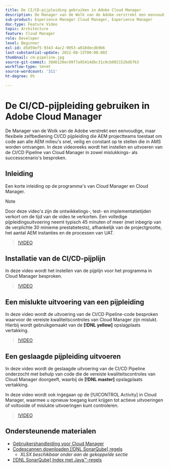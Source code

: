 ```yaml
---
title: De CI/CD-pijpleiding gebruiken in Adobe Cloud Manager
description: De Manager van de Wolk van de Adobe verstrekt een eenvoudige, maar flexibele zelfbediening CI/CD pijpleiding die AEM projectteams toestaat om code aan alle AEM milieu's snel, veilig en constant op te stellen die in AMS worden ontvangen. In deze videoreeks wordt het instellen en uitvoeren van de CI/CD Pipeline van Cloud Manager in zowel mislukkings- als successcenario's besproken.
sub-product: Experience Manager Cloud Manager, Experience Manager
doc-type: Feature Video
topic: Architecture
feature: Cloud Manager
role: Developer
level: Beginner
exl-id: d5d59ef5-9343-4ac2-9053-a010decdb9b6
last-substantial-update: 2022-08-15T00:00:00Z
thumbnail: cm-pipeline.jpg
source-git-commit: 30d6120ec99f7a95414dbc31c0cb002152bd6763
workflow-type: tm+mt
source-wordcount: '311'
ht-degree: 0%

---
```


# De CI/CD-pijpleiding gebruiken in Adobe Cloud Manager

De Manager van de Wolk van de Adobe verstrekt een eenvoudige, maar flexibele zelfbediening CI/CD pijpleiding die AEM projectteams toestaat om code aan alle AEM milieu&#39;s snel, veilig en constant op te stellen die in AMS worden ontvangen. In deze videoreeks wordt het instellen en uitvoeren van de CI/CD Pipeline van Cloud Manager in zowel mislukkings- als successcenario&#39;s besproken.

## Inleiding

Een korte inleiding op de programma&#39;s van Cloud Manager en Cloud Manager.

>[!NOTE]
>
>Door deze video&#39;s zijn de ontwikkelings-, test- en implementatietijden verkort om de tijd van de video te verkorten. Een volledige pijpleidingsuitvoering neemt typisch 45 minuten of meer (met inbegrip van de verplichte 30 minieme prestatietests), afhankelijk van de projectgrootte, het aantal AEM instanties en de processen van UAT.

>[!VIDEO](https://video.tv.adobe.com/v/23082?quality=12&learn=on)

## Installatie van de CI/CD-pijplijn

In deze video wordt het instellen van de pijplijn voor het programma in Cloud Manager besproken.

>[!VIDEO](https://video.tv.adobe.com/v/23083?quality=12&learn=on)

## Een mislukte uitvoering van een pijpleiding

In deze video wordt de uitvoering van de CI/CD Pipeline-code besproken waarvoor de vereiste kwaliteitscontroles van Cloud Manager zijn mislukt. Hierbij wordt gebruikgemaakt van de **[!DNL yellow]** opslagplaats vertakking.

>[!VIDEO](https://video.tv.adobe.com/v/23084?quality=12&learn=on)

## Een geslaagde pijpleiding uitvoeren

In deze video wordt de geslaagde uitvoering van de CI/CD Pipeline onderzocht met behulp van code die de vereiste kwaliteitscontroles van Cloud Manager doorgeeft, waarbij de **[!DNL master]** opslagplaats vertakking.

In deze video wordt ook ingegaan op de [!UICONTROL Activity] in Cloud Manager, waarmee u opnieuw toegang kunt krijgen tot actieve uitvoeringen of voltooide of mislukte uitvoeringen kunt controleren.

>[!VIDEO](https://video.tv.adobe.com/v/23085?quality=12&learn=on)

## Ondersteunende materialen

* [Gebruikershandleiding voor Cloud Manager](https://experienceleague.adobe.com/docs/experience-manager-cloud-manager/content/introduction.html)
* [Codescannen downloaden [!DNL SonarQube] regels](https://experienceleague.adobe.com/docs/experience-manager-cloud-manager/content/using/code-quality-testing.html)
   * *XLSX beschikbaar onder aan de gekoppelde sectie*
* [[!DNL SonarQube] Index met Java™-regels](https://rules.sonarsource.com/java/)
